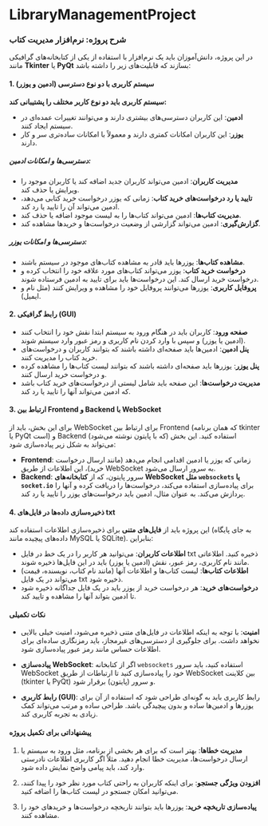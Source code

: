 # LibraryManagementProject

### **شرح پروژه: نرم‌افزار مدیریت کتاب**

در این پروژه، دانش‌آموزان باید یک نرم‌افزار با استفاده از یکی از کتابخانه‌های گرافیکی مانند **Tkinter** یا **PyQt** بسازند که قابلیت‌های زیر را داشته باشد:

#### **1. سیستم کاربری با دو نوع دسترسی (ادمین و یوزر)**

**سیستم کاربری باید دو نوع کاربر مختلف را پشتیبانی کند:**
- **ادمین**: این کاربران دسترسی‌های بیشتری دارند و می‌توانند تغییرات عمده‌ای در سیستم ایجاد کنند.
- **یوزر**: این کاربران امکانات کمتری دارند و معمولاً با امکانات ساده‌تری سر و کار دارند.

##### **دسترسی‌ها و امکانات ادمین:**
- **مدیریت کاربران**: ادمین می‌تواند کاربران جدید اضافه کند یا کاربران موجود را ویرایش یا حذف کند.
- **تایید یا رد درخواست‌های خرید کتاب**: زمانی که یوزر درخواست خرید کتابی می‌دهد، ادمین می‌تواند آن را تایید یا رد کند.
- **مدیریت کتاب‌ها**: ادمین می‌تواند کتاب‌ها را به لیست موجود اضافه یا حذف کند.
- **گزارش‌گیری**: ادمین می‌تواند گزارشی از وضعیت درخواست‌ها و خریدها مشاهده کند.

##### **دسترسی‌ها و امکانات یوزر:**
- **مشاهده کتاب‌ها**: یوزرها باید قادر به مشاهده کتاب‌های موجود در سیستم باشند.
- **درخواست خرید کتاب**: یوزر می‌تواند کتاب‌های مورد علاقه خود را انتخاب کرده و درخواست خرید ارسال کند. این درخواست‌ها باید برای تایید به ادمین فرستاده شوند.
- **پروفایل کاربری**: یوزرها می‌توانند پروفایل خود را مشاهده و ویرایش کنند (مثل نام و ایمیل).

#### **2. رابط گرافیکی (GUI)**

- **صفحه ورود**: کاربران باید در هنگام ورود به سیستم ابتدا نقش خود را انتخاب کنند (ادمین یا یوزر) و سپس با وارد کردن نام کاربری و رمز عبور وارد سیستم شوند.
- **پنل ادمین**: ادمین‌ها باید صفحه‌ای داشته باشند که بتوانند کاربران و درخواست‌های خرید کتاب را مدیریت کنند.
- **پنل یوزر**: یوزرها باید صفحه‌ای داشته باشند که بتوانند لیست کتاب‌ها را مشاهده کرده و درخواست خرید ارسال کنند.
- **مدیریت درخواست‌ها**: این صفحه باید شامل لیستی از درخواست‌های خرید کتاب باشد که ادمین می‌تواند آنها را تایید یا رد کند.

#### **3. ارتباط بین Frontend و Backend با WebSocket**

برای این بخش، باید از WebSocket برای ارتباط بین Frontend (که همان برنامه tkinter یا PyQt است) و Backend (که با پایتون نوشته می‌شود) استفاده کنید. 
این بخش می‌تواند به شکل زیر پیاده‌سازی شود:
- **Frontend**: زمانی که یوزر یا ادمین اقدامی انجام می‌دهد (مانند ارسال درخواست خرید)، این اطلاعات از طریق WebSocket به سرور ارسال می‌شود.
- **Backend**: سرور پایتون، که از **کتابخانه‌های WebSocket مثل `websockets` یا `socket.io`** برای پیاده‌سازی استفاده می‌کند، درخواست‌ها را دریافت کرده و آنها را پردازش می‌کند. به عنوان مثال، ادمین باید درخواست‌های یوزر را تایید یا رد کند.

#### **4. ذخیره‌سازی داده‌ها در فایل‌های txt**

این پروژه باید از **فایل‌های متنی** برای ذخیره‌سازی اطلاعات استفاده کند (به جای پایگاه داده‌های پیچیده مانند MySQL یا SQLite). بنابراین:
- **اطلاعات کاربران**: می‌توانید هر کاربر را در یک خط در فایل txt ذخیره کنید. اطلاعاتی مانند نام کاربری، رمز عبور، نقش (ادمین یا یوزر) باید در این فایل‌ها ذخیره شوند.
- **اطلاعات کتاب‌ها**: لیست کتاب‌ها و اطلاعات آنها (مانند نام کتاب، نویسنده، قیمت) می‌تواند در یک فایل txt ذخیره شود.
- **درخواست‌های خرید**: هر درخواست خرید از یوزر باید در یک فایل جداگانه ذخیره شود تا ادمین بتواند آنها را مشاهده و تایید کند.

#### **نکات تکمیلی**

- **امنیت**: با توجه به اینکه اطلاعات در فایل‌های متنی ذخیره می‌شود، امنیت خیلی بالایی نخواهد داشت. برای جلوگیری از دسترسی‌های غیرمجاز، باید رمزنگاری ساده‌ای برای اطلاعات حساس مانند رمز عبور پیاده‌سازی شود.
  
- **پیاده‌سازی WebSocket**: اگر از کتابخانه `websockets` استفاده کنید، باید سرور WebSocket خود را پیاده‌سازی کنید تا ارتباطات از طریق WebSocket بین کلاینت (tkinter یا PyQt) و سرور (پایتون) برقرار شود.

- **رابط کاربری (GUI)**: رابط کاربری باید به گونه‌ای طراحی شود که استفاده از آن برای یوزرها و ادمین‌ها ساده و بدون پیچیدگی باشد. طراحی ساده و مرتب می‌تواند کمک زیادی به تجربه کاربری کند.

#### **پیشنهاداتی برای تکمیل پروژه**

1. **مدیریت خطاها**: بهتر است که برای هر بخشی از برنامه، مثل ورود به سیستم یا ارسال درخواست‌ها، مدیریت خطا انجام دهید. مثلاً اگر کاربری اطلاعات نادرستی وارد کند، باید پیامی واضح نمایش داده شود.
   
2. **افزودن ویژگی جستجو**: برای اینکه کاربران به راحتی کتاب مورد نظر خود را پیدا کنند، می‌توانید امکان جستجو در لیست کتاب‌ها را اضافه کنید.

3. **پیاده‌سازی تاریخچه خرید**: یوزرها باید بتوانند تاریخچه درخواست‌ها و خریدهای خود را مشاهده کنند.


